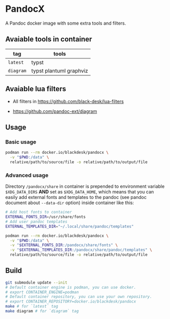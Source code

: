 # PandocX

A Pandoc docker image with some extra tools and filters.

## Avaiable tools in container

| tag       | tools                   |
| --------- | ----------------------- |
| `latest`  | typst                   |
| `diagram` | typst plantuml graphviz |

## Avaiable lua filters

- All filters in https://github.com/black-desk/lua-filters

- https://github.com/pandoc-ext/diagram

## Usage

### Basic usage

```bash
podman run --rm docker.io/blackdesk/pandocx \
  -v "$PWD:/data" \
  relative/path/to/source/file -o relative/path/to/output/file
```

### Advanced usage

Directory `/pandocx/share` in container is
prepended to environment variable `$XDG_DATA_DIRS`
**AND** set as `$XDG_DATA_HOME`,
which means that you can easily add external fonts and templates
to the pandoc (see pandoc document about `--data-dir` option)
inside container like this:

```bash
# Add host fonts to container
EXTERNAL_FONTS_DIR=/usr/share/fonts
# Add user pandoc templates
EXTERNAL_TEMPLATES_DIR="~/.local/share/pandoc/templates"

podman run --rm docker.io/blackdesk/pandocx \
  -v "$PWD:/data" \
  -v "$EXTERNAL_FONTS_DIR:/pandocx/share/fonts" \
  -v "$EXTERNAL_TEMPLATES_DIR:/pandocx/share/pandoc/templates" \
  relative/path/to/source/file -o relative/path/to/output/file
```

## Build

```bash
git submodule update --init
# Default container engine is podman, you can use docker.
# export CONTAINER_ENGINE=podman
# Default container repository, you can use your own repository.
# export CONTAINER_REPOSITORY=docker.io/blackdesk/pandocx
make # for `latest` tag
make diagram # for `diagram` tag
```
